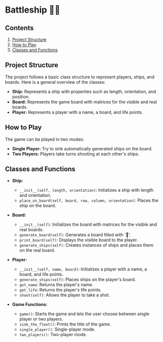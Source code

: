 # Battleship 🚢⚓

## Contents

1. [Project Structure](#project-structure)
2. [How to Play](#how-to-play)
3. [Classes and Functions](#classes-and-functions)

## Project Structure

The project follows a basic class structure to represent players, ships, and boards. Here is a general overview of the classes:

- **Ship:** Represents a ship with properties such as length, orientation, and position.
- **Board:** Represents the game board with matrices for the visible and real boards.
- **Player:** Represents a player with a name, a board, and life points.

## How to Play

The game can be played in two modes:
- **Single Player:** Try to sink automatically generated ships on the board.
- **Two Players:** Players take turns shooting at each other's ships.

## Classes and Functions

- **Ship:**
  - `__init__(self, length, orientation)`: Initializes a ship with length and orientation.
  - `place_on_board(self, board, row, column, orientation)`: Places the ship on the board.

- **Board:**
  - `__init__(self)`: Initializes the board with matrices for the visible and real boards.
  - `generate_board(self)`: Generates a board filled with '🔵'.
  - `print_board(self)`: Displays the visible board to the player.
  - `generate_ships(self)`: Creates instances of ships and places them on the real board.

- **Player:**
  - `__init__(self, name, board)`: Initializes a player with a name, a board, and life points.
  - `generate_ships(self)`: Places ships on the player's board.
  - `get_name`: Returns the player's name.
  - `get_life`: Returns the player's life points.
  - `shoot(self)`: Allows the player to take a shot.

- **Game Functions:**
  - `game()`: Starts the game and lets the user choose between single player or two players.
  - `sink_the_fleet()`: Prints the title of the game.
  - `single_player()`: Single-player mode.
  - `two_players()`: Two-player mode.
